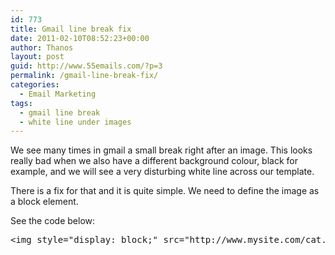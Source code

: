 ```yaml
---
id: 773
title: Gmail line break fix
date: 2011-02-10T08:52:23+00:00
author: Thanos
layout: post
guid: http://www.55emails.com/?p=3
permalink: /gmail-line-break-fix/
categories:
  - Email Marketing
tags:
  - gmail line break
  - white line under images
---
```

We see many times in gmail a small break right after an image. This looks really bad when we also have a different background colour, black for example, and we will see a very disturbing white line across our template.

There is a fix for that and it is quite simple. We need to define the image as a block element.

See the code below:

<pre class="brush: xml; title: ; notranslate" title="">&lt;img style="display: block;" src="http://www.mysite.com/cat.jpg" /&gt;

</pre>